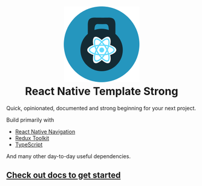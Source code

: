 <h1 align="center">
    <img src="./website/static/img/strong.png" alt="strong"/>
    <br/>
    React Native Template Strong
</h1>

Quick, opinionated, documented and strong beginning for your next project.

Build primarily with 
- [React Native Navigation](https://wix.github.io/react-native-navigation/docs/before-you-start/) 
- [Redux Toolkit](https://redux-toolkit.js.org)
- [TypeScript](https://www.typescriptlang.org) 

And many other day-to-day useful dependencies.

## [Check out docs to get started](https://svbutko.github.io/react-native-template-strong/)
